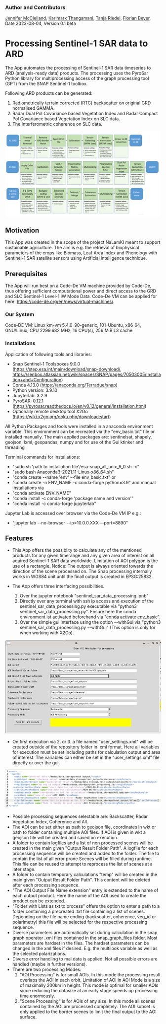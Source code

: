 ### Author and Contributors
[Jennifer McClelland](https://gitea.julius-kuehn.de/Jennifer.McClelland),
[Karlmarx Thangamani](https://gitea.julius-kuehn.de/Karlmarx.Thangamani),
[Tanja Riedel](https://gitea.julius-kuehn.de/Tanja.Riedel),
[Florian Beyer](https://gitea.julius-kuehn.de/Florin.Beyer), Date 2023-08-04, Version 0.1 beta

# Processing Sentinel-1 SAR data to ARD

The App automates the processing of Sentinel-1 SAR data timeseries to ARD (analysis-ready data) products.
The processing uses the PyroSar Python library for multiprocessing access of the graph processing tool (GPT) from the SNAP Sentinel-1 toolbox.

Following ARD products can be generated:

1. Radiometrically terrain corrected (RTC) backscatter on original GRD normalised GAMMA.
2. Radar Dual Pol Covariance based Vegetation Index and Radar Compact Pol Covariance based Vegetation Index on SLC data.
3. The Interferometric coherence on SLC data.

![Screenshot](processing_graphs.PNG)

## Motivation

This App was created in the scope of the project NaLamKI meant to support sustainable agriculture. The aim is e.g. the retrieval of biophysical parameters of the crops like 
Biomass, Leaf Area Index and Phenology with Sentinel-1 SAR satellite sensors using Artificial intelligence technique.

## Prerequisites

The App will run best on a Code-De VM machine provided by Code-De, thus offering sufficient computational power and direct access to the GRD and SLC Sentinel-1 Level-1 IW Mode Data.
Code-De VM can be applied for here: https://code-de.org/en/news/virtual-machines/.

### Our System

Code-DE VM: Linux km-vm 5.4.0-90-generic, 101-Ubuntu, x86_64, GNU/Linux, CPU 2299.682 MHz, 16 CPU(s), 256 MiB L3 cache 

### Installations

Application of following tools and libraries:

- Snap Sentinel-1 Toolsboxes 9.0.0 (https://step.esa.int/main/download/snap-download/, https://senbox.atlassian.net/wiki/spaces/SNAP/pages/70503005/Installation+and+Configuration)
- Conda 4.13.0 (https://anaconda.org/Terradue/snap)
- Python version: 3.9.10
- Jupyterlab: 3.2.9
- PyroSAR: 0.12.1 (https://pyrosar.readthedocs.io/en/v0.12/general/installation.html)
- Optionally remote desktop tool X2Go (https://wiki.x2go.org/doku.php/download:start)

All Python Packages and tools were installed in a anaconda environment variable.
This environment can be recreated via the "env_basic.txt" file or installed manually. The main applied packages are: sentinelsat, shapely, geojson, lxml, geopandas, numpy and for use of the Gui ktinker and threading

Terminal commands for installations:
- "sudo sh 'path to installation file'/esa-snap_all_unix_9_0.sh -c"
- "sudo bash Anaconda3-2021.11-Linux-x86_64.sh"
- "conda create --name 'env' --file env_basic.txt" 
or
- "conda create -n ENV_NAME -c conda-forge python=3.9"
and manual installations via 
- "conda activate ENV_NAME"
- "conda install -c conda-forge 'package name and version'"
- "conda install -c conda-forge jupyterlab"

Jupyter Lab is accessed over browser via the Code-De VM IP e.g.:
- "jupyter lab --no-browser --ip=10.0.0.XXX --port=8890"


## Features

- This App offers the possiblity to calculate any of the mentioned products for any given timerange and any given area of interest on all aquired Sentinel-1 SAR data worldwide.
  Limitation of AOI polygon is the use of a rectangle. Notice: The output is always oriented towards the direction of the scene processed on.
  The Snap processing internally works in WGS84 unit until the finall output is created in EPSG:25832.

- The App offers three interfacing possibilities.
    1. Over the jupyter notebook "sentinel_sar_data_processing.ipnb"
    2. Directly over any terminal with ssh ip access and execution of the sentinel_sar_data_processing.py executable via "python3 sentinel_sar_data_processing.py".
       Ensure here the conda environment ist activated beforehand via "conda activate env_basic".
    3. Over the simple gui interface using the option --withGui via "python3 sentinel_sar_data_processing.py --withGui" (This option is only for when working with X2Go).

![Screenshot](user_settings_gui_sar_processing.png)

- On first execution via 2. or 3. a file named "user_settings.xml" will be created outside of the repository folder in .xml format.
  Here all variables for execution must be set including paths for calculation output and area of interest.
  The variables can either be set in the "user_settings.xml" file directly or over the gui.

![Screenshot](user_settings_sar_processing.png)

- Possible processing sequences selectable are: Backscatter, Radar Vegetation Index, Coherence and All.
- The AOI can be set either as path to geojson file, coordinates in wkt or path to folder containing multiple AOI files.
  If AOI is given in wkt a geojson file will be created and saved on execution.
- A folder to contain logfiles and a list of non processed scenes will be created in the main given "Output Result Folder Path". A logfile for each processing sequence will be created and added to the folder. The file to contain the list of all error prone Scenes will be filled during runtime. This file can be reused to attempt to reprocess the list of scenes at a later stage.
- A folder to contain temporary calculations "temp" will be created in the main given "Output Result Folder Path". This content will be deleted after each processing sequence.
- "The AOI Output File Name extension" entry is extended to the name of each output product. Here the name of the AOI used to create the product can be extended.
- "Folder with Lists as txt to process" offers the option to enter a path to a folder containing a precreated .txt file containing a list of scenes. Depending on the file name ending (backscatter, coherence, veg_id or polarimetry) this file will be selected for the respective processing sequence.
- Diverse parameters are automatically set during calculation in the snap graph operator .xml files contained in the snap_graph_files folder. Most parameters are hardset in the files.
  The hardset parameters can be changed in the xml files if desired. E.g. the multilook variable as well as the selected polarizations.
- Diverse error handling to mal data is applied. Not all possible errors are handled (maybe in further versions).
- There are two processing Modes:
    1. "AOI Processing" is for small AOIs. In this mode the processing result overlaps the AOI in each orbit. Limitation of AOI in AOI Mode is a size of maximally 200km in height. This mode is optimal for smaller AOIs since reducing the datasize at an early stage speeds up processing time enormously.
    2. "Scene Processing" is for AOIs of any size. In this mode all scenes contained by the AOI are processed completely. The AOI subset is only applied to the border scenes to limit the final output to the AOI surface.







